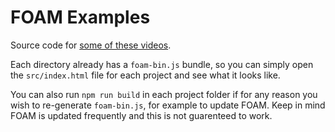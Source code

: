 # FOAM Examples

Source code for [some of these videos](https://www.youtube.com/@ericsfoamvideos9833).

Each directory already has a `foam-bin.js` bundle, so you can simply open the
`src/index.html` file for each project and see what it looks like.

You can also run `npm run build` in each project folder if for any reason you
wish to re-generate `foam-bin.js`, for example to update FOAM. Keep in mind
FOAM is updated frequently and this is not guarenteed to work.
